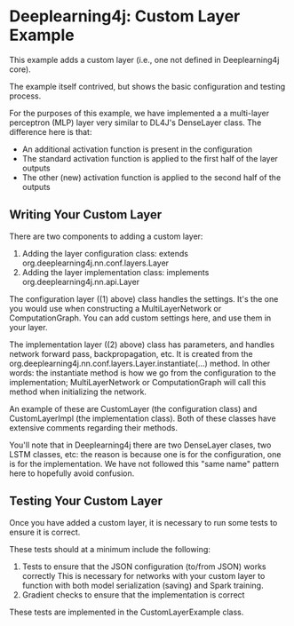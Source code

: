 
# Deeplearning4j: Custom Layer Example

This example adds a custom layer (i.e., one not defined in Deeplearning4j core).

The example itself contrived, but shows the basic configuration and testing process.

For the purposes of this example, we have implemented a a multi-layer perceptron (MLP)
layer very similar to DL4J's DenseLayer class. The difference here is that:

- An additional activation function is present in the configuration
- The standard activation function is applied to the first half of the layer outputs
- The other (new) activation function is applied to the second half of the outputs

## Writing Your Custom Layer

There are two components to adding a custom layer:

1. Adding the layer configuration class: extends org.deeplearning4j.nn.conf.layers.Layer
2. Adding the layer implementation class: implements org.deeplearning4j.nn.api.Layer

The configuration layer ((1) above) class handles the settings. It's the one you would
use when constructing a MultiLayerNetwork or ComputationGraph. You can add custom
settings here, and use them in your layer.

The implementation layer ((2) above) class has parameters, and handles network forward
pass, backpropagation, etc. It is created from the org.deeplearning4j.nn.conf.layers.Layer.instantiate(...)
method. In other words: the instantiate method is how we go from the configuration
to the implementation; MultiLayerNetwork or ComputationGraph will call this method
when initializing the network.

An example of these are CustomLayer (the configuration class) and CustomLayerImpl (the
implementation class). Both of these classes have extensive comments regarding
their methods.

You'll note that in Deeplearning4j there are two DenseLayer clases, two LSTM classes,
etc: the reason is because one is for the configuration, one is for the implementation.
We have not followed this "same name" pattern here to hopefully avoid confusion.

## Testing Your Custom Layer

Once you have added a custom layer, it is necessary to run some tests to ensure
it is correct.

These tests should at a minimum include the following:

1. Tests to ensure that the JSON configuration (to/from JSON) works correctly
   This is necessary for networks with your custom layer to function with both
   model serialization (saving) and Spark training.
2. Gradient checks to ensure that the implementation is correct

These tests are implemented in the CustomLayerExample class.
